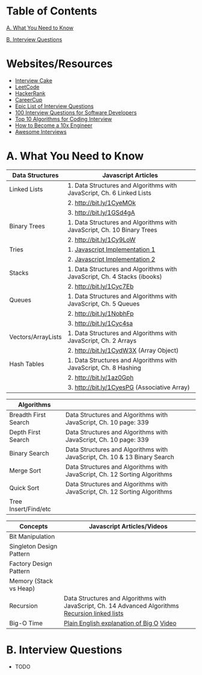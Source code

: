 Table of Contents
=================
[A. What You Need to Know](#a-what-you-need-to-know)

[B. Interview Questions](#b-interview-questions)


# Websites/Resources
- [Interview Cake](https://www.interviewcake.com/)
- [LeetCode](https://leetcode.com/)
- [HackerRank](https://www.hackerrank.com/)
- [CareerCup](https://www.careercup.com/page?pid=software-engineer-developer-interview-questions)
- [Epic List of Interview Questions](http://katemats.com/interview-questions/)
- [100 Interview Questions for Software Developers](http://noop.nl/2009/01/100-interview-questions-for-software-developers.html)
- [Top 10 Algorithms for Coding Interview](http://www.programcreek.com/2012/11/top-10-algorithms-for-coding-interview/)
- [How to Become a 10x Engineer](https://blog.jixee.me/how-to-become-a-10x-engineer/)
- [Awesome Interviews](https://github.com/MaximAbramchuck/awesome-interview-questions)



A. What You Need to Know
========================

| Data Structures |    Javascript Articles                                                        |
| --------------- | ----------------------------------------------------------------------------- |
|  Linked Lists   |     1. Data Structures and Algorithms with JavaScript, Ch. 6 Linked Lists     |
|                 |     2. http://bit.ly/1CyeMOk                                                  |
|                 |     3. http://bit.ly/1GSd4gA                                                  |
|  Binary Trees   |     1. Data Structures and Algorithms with JavaScript, Ch. 10 Binary Trees    |
|                 |     2. http://bit.ly/1Cy9LoW                                                  |
| Tries           |     1. [Javascript Implementation 1](http://bit.ly/1NodIb5)                   |
|                 |     2. [Javascript Implementation 2](http://bit.ly/1J9hLS7)                   |
| Stacks          |     1. Data Structures and Algorithms with JavaScript, Ch. 4 Stacks (ibooks)  |
|                 |     2. http://bit.ly/1Cyc7Eb                                                  |
| Queues          |     1. Data Structures and Algorithms with JavaScript, Ch. 5 Queues           |
|                 |     2. http://bit.ly/1NobhFp                                                  |
|                 |     3. http://bit.ly/1Cyc4sa                                                  |
|Vectors/ArrayLists|    1. Data Structures and Algorithms with JavaScript, Ch. 2 Arrays           |
|                 |     2. http://bit.ly/1CydW3X (Array Object)                                   |
| Hash Tables     |     1. Data Structures and Algorithms with JavaScript, Ch. 8 Hashing          |
|                 |     2. http://bit.ly/1az0Gph                                                  |
|                 |     3. http://bit.ly/1CyesPG (Associative Array)                              |

| Algorithms            |                                                                         |
| --------------------- | ----------------------------------------------------------------------- |
| Breadth First Search  |    Data Structures and Algorithms with JavaScript, Ch. 10 page: 339     |
| Depth First Search    | Data Structures and Algorithms with JavaScript, Ch. 10 page: 339        |
| Binary Search         | Data Structures and Algorithms with JavaScript, Ch. 10 & 13 Binary Search |
| Merge Sort            | Data Structures and Algorithms with JavaScript, Ch. 12 Sorting Algorithms |
| Quick Sort            | Data Structures and Algorithms with JavaScript, Ch. 12 Sorting Algorithms |
| Tree Insert/Find/etc  |    |



| Concepts              | Javascript Articles/Videos                                               |
| --------------------- | ------------------------------------------------------------------------ |
| Bit Manipulation      |   |
| Singleton Design Pattern |   |
| Factory Design Pattern |    |
| Memory (Stack vs Heap) |    |
| Recursion              | Data Structures and Algorithms with JavaScript, Ch. 14 Advanced Algorithms [Recursion linked lists](http://bit.ly/1aoMf6T) |
| Big-O Time             | [Plain English explanation of Big O](http://bit.ly/1yzK0cE) [Video](http://bit.ly/1z1vfKv) |




# B. Interview Questions

- TODO
<!--
  Chapter 1 | Arrays and Strings
  
    1.1 Has Unique Chars Algorithm                         0
    1.2 Reverse String Algorithm                           0
    1.3 Remove Duplicates Within a String                  0
    1.4 Two Strings Anagrams                               0
    1.5 String Replace                                     0
    1.6 Rotate Matrix 90 Degrees                           0 HARD YES
    1.7 Set Row & Column All to Zero                       0 YES
    1.8 Is Substring                                       0
    
  Chapter 2 | Linked Lists
    2.1 Remove Duplicates From an Unsorted Linked List     00
    2.2 Nth to Last Element in Singly Linked List          0   
    2.3 Delete Node in Middle of Single Linked List        0
    2.4 Add Two Numbers Return Sum as Single Linked List   X NEVER FINISHED
    2.5 Return Node at Beginning of Circular Linked List   
    
  Chapter 3 | Stacks and Queues
    3.1 Single Array to Implement Three Stacks
    3.2 
    3.3 
    3.4 
    3.5 
    3.6 
  Chapter 4 | Trees and Graphs
    4.1 
    4.2 
    4.3 
    4.4 
    4.5 
    4.6 
    4.7 
    4.8 
Concepts and Algorithms
  Chapter 5 | Bit Manipulation
    5.1 
    5.2 
    5.3 
    5.4 
    5.5 
    5.6 
    5.7 
  Chapter 6 | Brain Teasers
    6.1 
    6.2 
    6.3 
    6.4 
    6.5 
    6.6 
  Chapter 7 | Object Oriented Design
    7.1 
    7.2 
    7.3 
    7.4 
    7.5 
    7.6 
    7.7 
    7.8 
    7.9 
    7.10 
  Chapter 8 | Recursion
    8.1 
    8.2 
    8.3 
    8.4 
    8.5 
    8.6 
    8.7 
    8.8 
  Chapter 9 | Sorting and Searching
    9.1 
    9.2 
    9.3 
    9.4 
    9.5 
    9.6 
    9.7 
  Chapter 10 | Mathematical
    10.1 
    10.2 
    10.3 
    10.4 
    10.5 
    10.6 
    10.7 
  Chapter 11 | Testing
    11.1 
    11.2 
    11.3 
    11.4 
    11.5 
    11.6 
  Chapter 12 | System Design and Memory Limits
    12.1 
    12.2 
    12.3 
    12.4 
    12.5 
    12.6 
    12.7 
Knowledge Based
  Chapter 13 | C++
  Chapter 14 | Java
  Chapter 15 | Databases
  Chapter 16 | Low Level
  Chapter 17 | Networking
  Chapter 18 | Threads and Locks
    18.1 
    18.2 
    18.3 
    18.4 
    18.5 
    18.6 
Additional Review Problems
  Chapter 19 | Moderate
  Chapter 20 | Hard


-->


